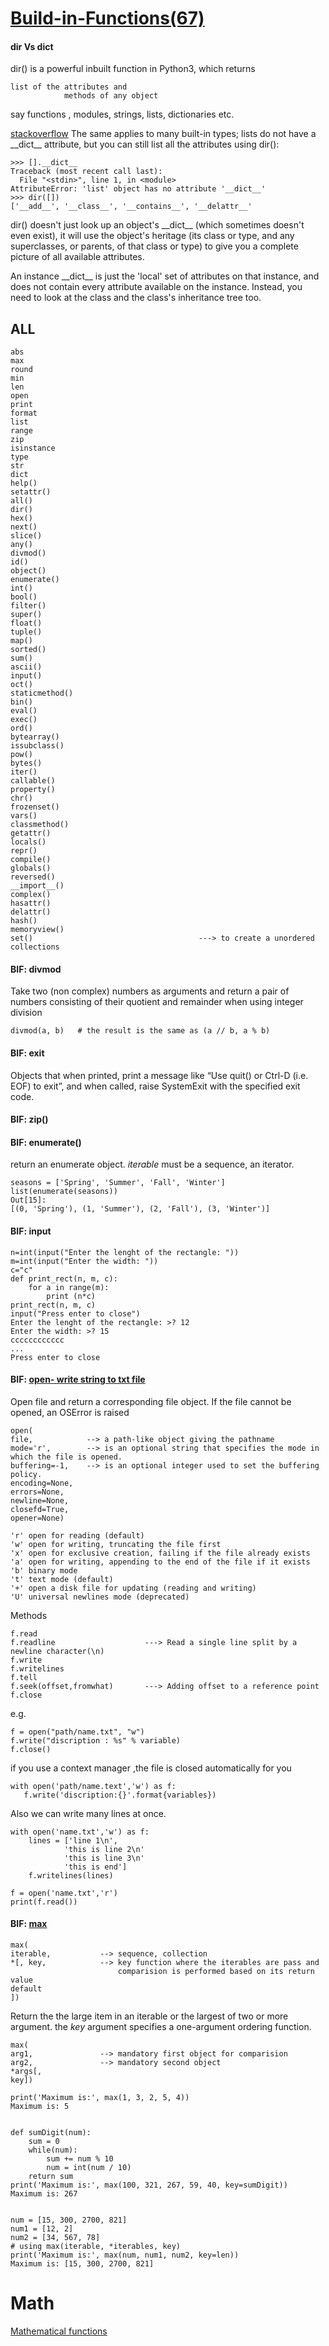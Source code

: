 # [Build-in-Functions(67)](https://docs.python.org/3/library/functions.html)

#### dir Vs __dict__

dir() is a powerful inbuilt function in Python3, which returns 
```
list of the attributes and 
            methods of any object 
```
say functions , modules, strings, lists, dictionaries etc.

[stackoverflow](https://stackoverflow.com/questions/14361256/whats-the-biggest-difference-between-dir-and-dict-in-python)
The same applies to many built-in types; lists do not have a \_\_dict\_\_ attribute,
but you can still list all the attributes using dir():
```
>>> [].__dict__
Traceback (most recent call last):
  File "<stdin>", line 1, in <module>
AttributeError: 'list' object has no attribute '__dict__'
>>> dir([])
['__add__', '__class__', '__contains__', '__delattr__'
```
dir() doesn't just look up an object's \_\_dict\_\_ (which sometimes doesn't even exist), it will use the object's heritage (its class or type, and any superclasses, or parents, of that class or type) to give you a complete picture of all available attributes.

An instance \_\_dict\_\_ is just the 'local' set of attributes on that instance, and does not contain every attribute available on the instance. Instead, you need to look at the class and the class's inheritance tree too.



## ALL 
```
abs                                                
max                                                 
round                                               
min                                                 
len                                                 
open                                               
print                                            
format                                  
list                                     
range                                 
zip                                            
isinstance                                         
type                               
str
dict                      
help()	
setattr()
all()	
dir()	
hex()	
next()	
slice()
any()	
divmod()	
id()	
object()	
enumerate()	
int()	
bool()	
filter()	
super()
float()	
tuple()
map()	
sorted()
sum() 
ascii()	
input()	
oct()	
staticmethod()
bin()	
eval()	
exec()	
ord()	
bytearray()	
issubclass()	
pow()	
bytes()	
iter()		
callable()	
property()	
chr()	
frozenset()	
vars()
classmethod()	
getattr()	
locals()	
repr()	
compile()	  
globals()	
reversed()	
__import__()
complex()	
hasattr()	
delattr()	
hash()	
memoryview()	
set()                                     ---> to create a unordered collections
```

#### BIF: divmod
Take two (non complex) numbers as arguments 
and return a pair of numbers consisting of their quotient and remainder when using integer division
```
divmod(a, b)   # the result is the same as (a // b, a % b)
```
#### BIF: exit
Objects that when printed, print a message like “Use quit() or Ctrl-D (i.e. EOF) to exit”, 
and when called, raise SystemExit with the specified exit code.


#### BIF: zip()

#### BIF: enumerate()
return an enumerate object. *iterable* must be a sequence, an iterator.
```
seasons = ['Spring', 'Summer', 'Fall', 'Winter']
list(enumerate(seasons))
Out[15]: 
[(0, 'Spring'), (1, 'Summer'), (2, 'Fall'), (3, 'Winter')]
```
 
#### BIF: input
```
n=int(input("Enter the lenght of the rectangle: "))
m=int(input("Enter the width: "))
c="c"
def print_rect(n, m, c):
    for a in range(m):
        print (n*c)
print_rect(n, m, c)
input("Press enter to close")
Enter the lenght of the rectangle: >? 12
Enter the width: >? 15
cccccccccccc
...
Press enter to close
```

#### BIF: [open- write string to txt file](https://learnpythonbreakpython.com/?s=c10)
Open file and return a corresponding file object. If the file cannot be opened, an OSError is raised
```
open(
file,            --> a path-like object giving the pathname
mode='r',        --> is an optional string that specifies the mode in which the file is opened.
buffering=-1,    --> is an optional integer used to set the buffering policy.
encoding=None, 
errors=None, 
newline=None,
closefd=True, 
opener=None)
```
```
'r' open for reading (default)
'w' open for writing, truncating the file first
'x' open for exclusive creation, failing if the file already exists
'a' open for writing, appending to the end of the file if it exists
'b' binary mode
't' text mode (default)
'+' open a disk file for updating (reading and writing)
'U' universal newlines mode (deprecated)
```
Methods
```
f.read
f.readline                    ---> Read a single line split by a newline character(\n)
f.write
f.writelines
f.tell            
f.seek(offset,fromwhat)       ---> Adding offset to a reference point
f.close
```

e.g.
```
f = open("path/name.txt", "w")
f.write("discription : %s" % variable)
f.close()
```
if you use a context manager ,the file is closed automatically for you
```
with open('path/name.text','w') as f:
   f.write('discription:{}'.format{variables})
```
Also we can write many lines at once.
```
with open('name.txt','w') as f:
    lines = ['line 1\n',
            'this is line 2\n'
            'this is line 3\n'
            'this is end']
    f.writelines(lines)

f = open('name.txt','r')
print(f.read())      
```
#### BIF: [max](https://www.programiz.com/python-programming/methods/built-in/max)
```
max(
iterable,           --> sequence, collection
*[, key,            --> key function where the iterables are pass and 
                        comparision is performed based on its return value
default
])
```
Return the the large item in an iterable or the largest of two or more argument. the *key* argument specifies a
one-argument ordering function. 
```
max(
arg1,               --> mandatory first object for comparision
arg2,               --> mandatory second object
*args[, 
key])
```
```
print('Maximum is:', max(1, 3, 2, 5, 4))
Maximum is: 5


def sumDigit(num):
    sum = 0
    while(num):
        sum += num % 10
        num = int(num / 10)
    return sum
print('Maximum is:', max(100, 321, 267, 59, 40, key=sumDigit))
Maximum is: 267


num = [15, 300, 2700, 821]
num1 = [12, 2]
num2 = [34, 567, 78]
# using max(iterable, *iterables, key)
print('Maximum is:', max(num, num1, num2, key=len))
Maximum is: [15, 300, 2700, 821]

```


# Math
[Mathematical functions](https://docs.python.org/3/library/math.html)

